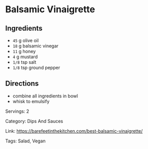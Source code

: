 # Balsamic Vinaigrette

## Ingredients

- `45` g olive oil
- `18` g balsamic vinegar
- `11` g honey
- `4` g mustard
- `1/8` tsp salt
- `1/8` tsp ground pepper

## Directions

- combine all ingredients in bowl
- whisk to emulsify

Servings: 2

Category: Dips And Sauces

Link: https://barefeetinthekitchen.com/best-balsamic-vinaigrette/

Tags: Salad, Vegan

